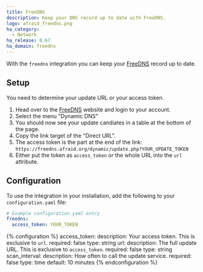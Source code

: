 ```yaml
---
title: FreeDNS
description: Keep your DNS record up to date with FreeDNS.
logo: afraid_freedns.png
ha_category:
  - Network
ha_release: 0.67
ha_domain: freedns
---
```


With the `freedns` integration you can keep your [FreeDNS](https://freedns.afraid.org) record up to date.

## Setup

You need to determine your update URL or your access token.

1. Head over to the [FreeDNS](https://freedns.afraid.org) website and login to your account.
2. Select the menu "Dynamic DNS"
3. You should now see your update candiates in a table at the bottom of the page.
4. Copy the link target of the "Direct URL".
5. The access token is the part at the end of the link: `https://freedns.afraid.org/dynamic/update.php?YOUR_UPDATE_TOKEN`
6. Either put the token as `access_token` _or_ the whole URL into the `url` attribute.

## Configuration

To use the integration in your installation, add the following to your `configuration.yaml` file:

```yaml
# Example configuration.yaml entry
freedns:
  access_token: YOUR_TOKEN
```

{% configuration %}
  access_token:
    description: Your access token. This is exclusive to `url`.
    required: false
    type: string
  url:
    description: The full update URL. This is exclusive to `access_token`.
    required: false
    type: string
  scan_interval:
    description: How often to call the update service.
    required: false
    type: time
    default: 10 minutes
{% endconfiguration %}

